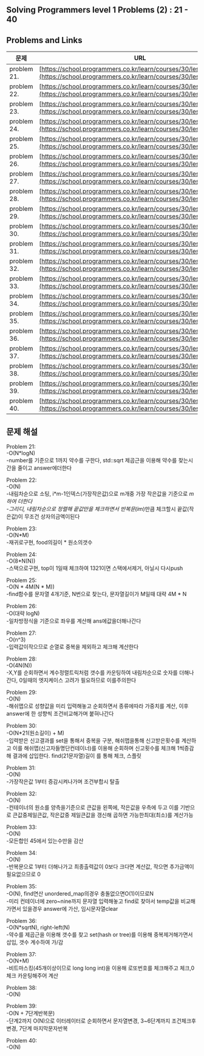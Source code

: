 ## Solving Programmers level 1 Problems (2) : 21 - 40
## Problems and Links

| 문제  | URL |
| --- | --- |
| problem 21. | [https://school.programmers.co.kr/learn/courses/30/lessons/136798](https://school.programmers.co.kr/learn/courses/30/lessons/136798) |
| problem 22. | [https://school.programmers.co.kr/learn/courses/30/lessons/135808](https://school.programmers.co.kr/learn/courses/30/lessons/135808) |
| problem 23. | [https://school.programmers.co.kr/learn/courses/30/lessons/134240](https://school.programmers.co.kr/learn/courses/30/lessons/134240) |
| problem 24. | [https://school.programmers.co.kr/learn/courses/30/lessons/133502](https://school.programmers.co.kr/learn/courses/30/lessons/133502) |
| problem 25. | [https://school.programmers.co.kr/learn/courses/30/lessons/133499](https://school.programmers.co.kr/learn/courses/30/lessons/133499) |
| problem 26. | [https://school.programmers.co.kr/learn/courses/30/lessons/132267](https://school.programmers.co.kr/learn/courses/30/lessons/132267) |
| problem 27. | [https://school.programmers.co.kr/learn/courses/30/lessons/131705](https://school.programmers.co.kr/learn/courses/30/lessons/131705) |
| problem 28. | [https://school.programmers.co.kr/learn/courses/30/lessons/131128](https://school.programmers.co.kr/learn/courses/30/lessons/131128) |
| problem 29. | [https://school.programmers.co.kr/learn/courses/30/lessons/118666](https://school.programmers.co.kr/learn/courses/30/lessons/118666) |
| problem 30. | [https://school.programmers.co.kr/learn/courses/30/lessons/92334](https://school.programmers.co.kr/learn/courses/30/lessons/92334) |
| problem 31. | [https://school.programmers.co.kr/learn/courses/30/lessons/87389](https://school.programmers.co.kr/learn/courses/30/lessons/87389) |
| problem 32. | [https://school.programmers.co.kr/learn/courses/30/lessons/86491](https://school.programmers.co.kr/learn/courses/30/lessons/86491) |
| problem 33. | [https://school.programmers.co.kr/learn/courses/30/lessons/86051](https://school.programmers.co.kr/learn/courses/30/lessons/86051) |
| problem 34. | [https://school.programmers.co.kr/learn/courses/30/lessons/82612](https://school.programmers.co.kr/learn/courses/30/lessons/82612) |
| problem 35. | [https://school.programmers.co.kr/learn/courses/30/lessons/81301](https://school.programmers.co.kr/learn/courses/30/lessons/81301) |
| problem 36. | [https://school.programmers.co.kr/learn/courses/30/lessons/77884](https://school.programmers.co.kr/learn/courses/30/lessons/77884) |
| problem 37. | [https://school.programmers.co.kr/learn/courses/30/lessons/77484](https://school.programmers.co.kr/learn/courses/30/lessons/77484) |
| problem 38. | [https://school.programmers.co.kr/learn/courses/30/lessons/76501](https://school.programmers.co.kr/learn/courses/30/lessons/76501) |
| problem 39. | [https://school.programmers.co.kr/learn/courses/30/lessons/72410](https://school.programmers.co.kr/learn/courses/30/lessons/72410) |
| problem 40. | [https://school.programmers.co.kr/learn/courses/30/lessons/70128](https://school.programmers.co.kr/learn/courses/30/lessons/70128) |

## 문제 해설

Problem 21: </br>
-O(N*logN) </br>
-number를 기준으로 1까지 약수를 구한다, std::sqrt 제곱근을 이용해 약수를 찾는시간을 줄이고 answer에더한다

Problem 22: </br>
-O(N) </br>
-내림차순으로 소팅, i*m-1인덱스(가장작은값)으로 m개중 가장 작은값을 기준으로 *m하여 더한다 </br>
-그리디, 내림차순으로 정렬해 끝값만을 체크하면서 반복문(i*m)만큼 체크할시 끝값(작은값)이 무조건 상자의금액이된다

Problem 23:  </br>
-O(N*M) </br>
-재귀로구현, food의길이 * 원소의갯수

Problem 24: </br>
-O(8*N(N)) </br>
-스택으로구현, top이 1일때 체크하여 1321이면 스택에서제거, 아닐시 다시push

Problem 25: </br>
-O(N * 4M(N * M)) </br>
-find함수를 문자열 4개기준, N번으로 찾는다, 문자열길이가 M일때 대략 4M * N

Problem 26: </br>
-O(대략 logN) </br>
-일차방정식을 기준으로 좌우를 계산해 ans에값을더해나간다

Problem 27: </br>
-O(n^3) </br>
-입력값이작으므로 순열로 중복을 제외하고 체크해 계산한다

Problem 28: </br>
-O(4N(N)) </br>
-X,Y를 순회하면서 계수정렬트릭처럼 갯수를 카운팅하여 내림차순으로 숫자를 더해나간다, 0일때의 엣지케이스 고려가 필요하므로 이를주의한다

Problem 29: </br>
-O(N) </br>
-해쉬맵으로 성향값을 미리 입력해놓고 순회하면서 종류에따라 가중치를 계산, 이후 answer에 한 성향씩 조건비교해가며 붙혀나간다

Problem 30: </br>
-O(N*21(원소길이) + M) </br>
-입력받은 신고결과를 set을 통해서 중복을 구분, 해쉬맵을통해 신고받은횟수를 계산하고 이를 해쉬맵(신고자들명단컨테이너)를 이용해 
순회하며 신고횟수를 체크해 1씩증감해 결과에 삽입한다. find(21문자열)길이 를 통해 체크, 스플릿

Problem 31: </br>
-O(N) </br>
-가장작은값 1부터 증감시켜나가며 조건부합시 탈출

Problem 32: </br>
-O(N) </br>
-컨테이너의 원소를 양측을기준으로 큰값을 왼쪽에, 작은값을 우측에 두고 이를 기반으로 큰값중제일큰값, 작은값중 제일큰값을 갱신해 곱하면 가능한최대(최소)를 계산가능

Problem 33: </br>
-O(N) </br>
-모든합인 45에서 있는수만을 감산

Problem 34: </br>
-O(N) </br>
-반복문으로 1부터 더해나가고 최종출력값이 0보다 크다면 계산값, 작으면 추가금액이필요없으므로 0

Problem 35: </br>
-O(N), find연산 unordered_map의경우 충돌없으면O(1)이므로N </br>
-미리 컨테이너에 zero~nine까지 문자열 입력해놓고 find로 찾아서 temp값을 비교해가면서 있을경우 answer에 가산, 임시문자열clear

Problem 36: </br>
-O(N*sqrtN), right-left(N) </br>
-약수를 제곱근을 이용해 갯수를 찾고 set(hash or tree)를 이용해 중복제거해가면서 삽입, 갯수 계수하여 가/감

Problem 37: </br>
-O(N+M) </br>
-비트마스킹(45개이상이므로 long long int)을 이용해 로또번호를 체크해주고 체크,0체크 카운팅해주어 계산

Problem 38: </br>
-O(N)

Problem 39: </br>
-O(N + 7단계반복문) </br>
-단계2까지 O(N)으로 이터레이터로 순회하면서 문자열변경, 3~6단계까지 조건체크후변경, 7단계 마지막문자반복

Problem 40: </br>
-O(N)
